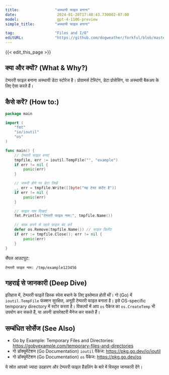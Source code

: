 ```yaml
---
title:                "अस्थायी फाइल बनाना"
date:                  2024-01-20T17:40:43.730002-07:00
model:                 gpt-4-1106-preview
simple_title:         "अस्थायी फाइल बनाना"

tag:                  "Files and I/O"
editURL:              "https://github.com/dogweather/forkful/blob/master/content/hi/go/creating-a-temporary-file.md"
---
```


{{< edit_this_page >}}

## क्या और क्यों? (What & Why?)
टेम्पररी फाइल बनाना अस्थायी डेटा स्टोरेज है। प्रोग्रामर्स टेस्टिंग, डेटा प्रोसेसिंग, या अस्थायी बैकअप के लिए ऐसा करते हैं।

## कैसे करें? (How to:)
```Go
package main

import (
    "fmt"
    "io/ioutil"
    "os"
)

func main() {
    // टेम्पररी फाइल बनाएं
    tmpfile, err := ioutil.TempFile("", "example")
    if err != nil {
        panic(err)
    }

    // जरूरी होने पर डेटा लिखें
    _, err = tmpfile.Write([]byte("यह टेस्ट कंटेंट है"))
    if err != nil {
        panic(err)
    }

    // फाइल नाम दिखाएं
    fmt.Println("टेम्पररी फाइल नाम:", tmpfile.Name())

    // साफ़ करने से पहले फाइल बंद करें
    defer os.Remove(tmpfile.Name()) // फाइल डिलीट
    if err := tmpfile.Close(); err != nil {
        panic(err)
    }
}
```

सैंपल आउटपुट:
```
टेम्पररी फाइल नाम: /tmp/example123456
```

## गहराई से जानकारी (Deep Dive)
इतिहास में, टेम्पररी फाइलें डिस्क स्पेस बचाने के लिए इस्तेमाल होती थीं। गो (Go) में `ioutil.TempFile` फंक्शन सुरक्षित, अनूठी टेम्पररी फाइल बनाता है। इसे OS-specific temporary directory में स्टोर करता है। विकल्पों में आप `os` पैकेज का `os.CreateTemp` भी उपयोग कर सकते हैं, या अपनी डायरेक्टरी मैनेज कर सकते हैं।

## सम्बंधित सोर्सेज (See Also)
- Go by Example: Temporary Files and Directories: https://gobyexample.com/temporary-files-and-directories
- गो डॉक्यूमेंटेशन (Go Documentation) `ioutil` पैकेज: https://pkg.go.dev/io/ioutil
- गो डॉक्यूमेंटेशन (Go Documentation) `os` पैकेज: https://pkg.go.dev/os

ये स्रोत आपको ज्यादा उदहारण और टेम्पररी फाइल हैंडलिंग के बारे में विस्तृत जानकारी देंगे।
